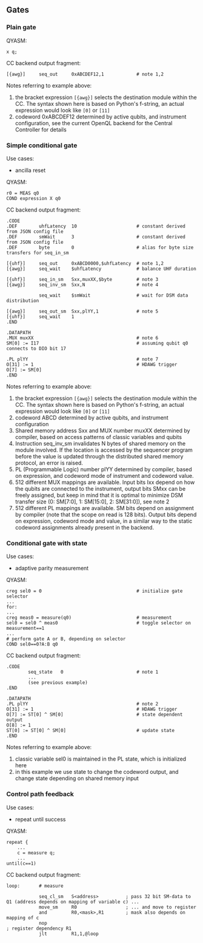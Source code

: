 ## Gates
### Plain gate
QYASM:
```
x q;
```

CC backend output fragment:
```
[{awg}]	    seq_out     0xABCDEF12,1            # note 1,2
```

Notes referring to example above:
1.	the bracket expression `[{awg}]` selects the destination module 
within the CC. The syntax shown here is based on Python's f-string,
an actual expression would look like `[0]` or `[11]`
2.  codeword 0xABCDEF12 determined by active qubits, and instrument 
configuration, see the current OpenQL backend for the Central 
Controller for details

###	Simple conditional gate
Use cases:
- ancilla reset

QYASM:
```
r0 = MEAS q0
COND expression X q0
```

CC backend output fragment:
```
.CODE
.DEF        uhfLatency  10                      # constant derived from JSON config file
.DEF        smWait      3                       # constant derived from JSON config file
.DEF        byte        0                       # alias for byte size transfers for seq_in_sm

[{uhf}]     seq_out     0xABCD0000,$uhfLatency  # note 1,2
[{awg}]	    seq_wait    $uhfLatency             # balance UHF duration

[{uhf}]	    seq_in_sm	Sxx,muxXX,$byte         # note 3
[{awg}]	    seq_inv_sm	Sxx,N                   # note 4

            seq_wait    $smWait                 # wait for DSM data distribution

[{awg}]	    seq_out_sm	Sxx,plYY,1              # note 5
[{uhf}]	    seq_wait	1
.END

.DATAPATH
.MUX muxXX                                      # note 6
SM[0] := I17                                    # assuming qubit q0 connects to DIO bit 17

.PL plYY                                        # note 7
O[31] := 1                                      # HDAWG trigger
O[7] := SM[0]
.END	
```


Notes referring to example above:
1.	the bracket expression `[{awg}]` selects the destination module 
within the CC. The syntax shown here is based on Python's f-string,
an actual expression would look like `[0]` or `[11]`
2.	codeword ABCD determined by active qubits, and instrument configuration
3.	Shared memory address Sxx and MUX number muxXX determined by compiler, based on access patterns 
of classic variables and qubits
4.	Instruction seq_inv_sm invalidates N bytes of shared memory on the module involved. If the 
location is accessed by the sequencer program before the value is updated through the distributed 
shared memory protocol, an error is raised.
5.	PL (Programmable Logic) number plYY determined by compiler, based on expression, and codeword 
mode of instrument and codeword value.
6.	512 different MUX mappings are available. Input bits Ixx depend on how the qubits are connected 
to the instrument, output bits SMxx can be freely assigned, but keep in mind that it is optimal to 
minimize DSM transfer size (0: SM[7:0], 1: SM[15:0], 2: SM[31:0]), see note 2
7.	512 different PL mappings are available. SM bits depend on assignment by compiler (note that 
the scope on read is 128 bits). Output bits depend on expression, codeword mode and value, in a 
similar way to the static codeword assignments already present in the backend.


###	Conditional gate with state
Use cases:
- adaptive parity measurement

QYASM:
```
creg sel0 = 0                                   # initialize gate selector
...
for:
...
creg meas0 = measure(q0)                        # measurement
sel0 = sel0 ^ meas0                             # toggle selector on measurement==1
...
# perform gate A or B, depending on selector
COND sel0==0?A:B q0 
```

CC backend output fragment:
```
.CODE
        seq_state   0                           # note 1
        ...
        (see previous example)
.END

.DATAPATH
.PL plYY                                        # note 2
O[31] := 1                                      # HDAWG trigger
O[7] := ST[0] ^ SM[0]                           # state dependent output
O[8] := 1
ST[0] := ST[0] ^ SM[0]                          # update state
.END	
```

Notes referring to example above:
1.	classic variable sel0 is maintained in the PL state, which is initialized here
2.	in this example we use state to change the codeword output, and change state depending on shared memory input

### Control path feedback
Use cases:
- repeat until success

QYASM:
```
repeat {
    ...
    c = measure q;
    ...
until(c==1)
```


CC backend output fragment:
```
loop:       # measure

            seq_cl_sm   S<address>          ; pass 32 bit SM-data to Q1 (address depends on mapping of variable c) ...
            move_sm     R0                  ; ... and move to register
            and         R0,<mask>,R1        ; mask also depends on mapping of c
            nop															; register dependency R1
            jlt         R1,1,@loop
```
